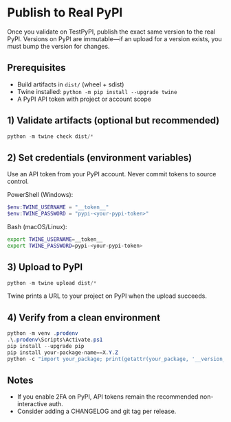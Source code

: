 # Publish to Real PyPI

Once you validate on TestPyPI, publish the exact same version to the real PyPI. Versions on PyPI are immutable—if an upload for a version exists, you must bump the version for changes.

## Prerequisites

- Build artifacts in `dist/` (wheel + sdist)
- Twine installed: `python -m pip install --upgrade twine`
- A PyPI API token with project or account scope

## 1) Validate artifacts (optional but recommended)

```powershell
python -m twine check dist/*
```

## 2) Set credentials (environment variables)

Use an API token from your PyPI account. Never commit tokens to source control.

PowerShell (Windows):
```powershell
$env:TWINE_USERNAME = "__token__"
$env:TWINE_PASSWORD = "pypi-<your-pypi-token>"
```

Bash (macOS/Linux):
```bash
export TWINE_USERNAME=__token__
export TWINE_PASSWORD=pypi-<your-pypi-token>
```

## 3) Upload to PyPI

```powershell
python -m twine upload dist/*
```

Twine prints a URL to your project on PyPI when the upload succeeds.

## 4) Verify from a clean environment

```powershell
python -m venv .prodenv
.\.prodenv\Scripts\Activate.ps1
pip install --upgrade pip
pip install your-package-name==X.Y.Z
python -c "import your_package; print(getattr(your_package, '__version__', 'n/a'))"
```

## Notes

- If you enable 2FA on PyPI, API tokens remain the recommended non-interactive auth.
- Consider adding a CHANGELOG and git tag per release.

